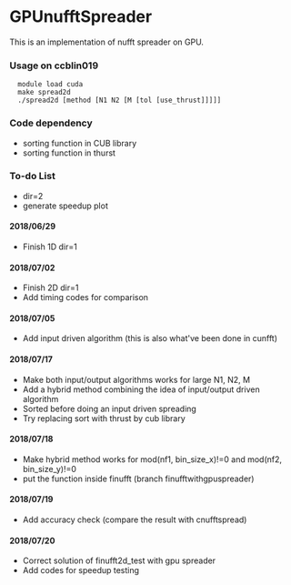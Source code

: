 # GPUnufftSpreader

This is an implementation of nufft spreader on GPU.

### Usage on ccblin019

```
  module load cuda
  make spread2d
  ./spread2d [method [N1 N2 [M [tol [use_thrust]]]]]
``` 

### Code dependency
 - sorting function in CUB library
 - sorting function in thurst

### To-do List
 - dir=2
 - generate speedup plot
 
#### 2018/06/29
 - Finish 1D dir=1
#### 2018/07/02 
 - Finish 2D dir=1
 - Add timing codes for comparison
#### 2018/07/05
 - Add input driven algorithm (this is also what've been done in cunfft)
#### 2018/07/17
 - Make both input/output algorithms works for large N1, N2, M
 - Add a hybrid method combining the idea of input/output driven algorithm
 - Sorted before doing an input driven spreading
 - Try replacing sort with thrust by cub library
#### 2018/07/18
 - Make hybrid method works for mod(nf1, bin_size_x)!=0 and mod(nf2, bin_size_y)!=0
 - put the function inside finufft (branch finufftwithgpuspreader)
#### 2018/07/19
 - Add accuracy check (compare the result with cnufftspread) 
#### 2018/07/20
 - Correct solution of finufft2d_test with gpu spreader
 - Add codes for speedup testing
